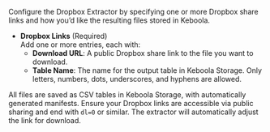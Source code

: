 Configure the Dropbox Extractor by specifying one or more Dropbox share links and how you’d like the resulting files stored in Keboola.

- **Dropbox Links** (Required)  
  Add one or more entries, each with:
    - **Download URL**: A public Dropbox share link to the file you want to download.  
    - **Table Name**: The name for the output table in Keboola Storage. Only letters, numbers, dots, underscores, and hyphens are allowed.

All files are saved as CSV tables in Keboola Storage, with automatically generated manifests. Ensure your Dropbox links are accessible via public sharing and end with `dl=0` or similar. The extractor will automatically adjust the link for download.
